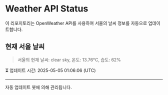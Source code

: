 
# Weather API Status

이 리포지토리는 OpenWeather API를 사용하여 서울의 날씨 정보를 자동으로 업데이트합니다.

## 현재 서울 날씨
> 서울의 현재 날씨: clear sky, 온도: 13.76°C, 습도: 62%

⏳ 업데이트 시간: 2025-05-05 01:06:06 (UTC)

---
자동 업데이트 봇에 의해 관리됩니다.
